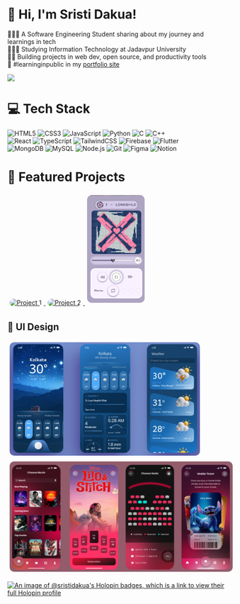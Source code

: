 # 👋 Hi, I'm Sristi Dakua!
👩🏻‍💻 A Software Engineering Student sharing about my journey and learnings in tech<br/>
👩🏻‍🎓 Studying Information Technology at Jadavpur University<br/>
🧑‍🎨 Building projects in web dev, open source, and productivity tools<br/>
🌷 #learninginpublic in my [portfolio site](https://sristiverse.netlify.app/)<br/>

![](https://github-readme-stats.vercel.app/api/top-langs?username=SristiDakua&show_icons=true&locale=en&layout=compact)<br/>

# 💻 Tech Stack
![HTML5](https://img.shields.io/badge/html5-%23E34F26.svg?style=for-the-badge&logo=html5&logoColor=white)
![CSS3](https://img.shields.io/badge/css3-%231572B6.svg?style=for-the-badge&logo=css3&logoColor=white)
![JavaScript](https://img.shields.io/badge/javascript-%23323330.svg?style=for-the-badge&logo=javascript&logoColor=%23F7DF1E)
![Python](https://img.shields.io/badge/python-3670A0?style=for-the-badge&logo=python&logoColor=ffdd54)
![C](https://img.shields.io/badge/c-%2300599C.svg?style=for-the-badge&logo=c&logoColor=white)
![C++](https://img.shields.io/badge/c++-%2300599C.svg?style=for-the-badge&logo=c%2B%2B&logoColor=white)<br/>
![React](https://img.shields.io/badge/react-%2320232a.svg?style=for-the-badge&logo=react&logoColor=%2361DAFB)
![TypeScript](https://img.shields.io/badge/typescript-%23007ACC.svg?style=for-the-badge&logo=typescript&logoColor=white)
![TailwindCSS](https://img.shields.io/badge/tailwindcss-%2338B2AC.svg?style=for-the-badge&logo=tailwind-css&logoColor=white)
![Firebase](https://img.shields.io/badge/firebase-%23039BE5.svg?style=for-the-badge&logo=firebase&logoColor=white)
![Flutter](https://img.shields.io/badge/flutter-%2302569B.svg?style=for-the-badge&logo=flutter&logoColor=white)<br/>
![MongoDB](https://img.shields.io/badge/mongodb-%2347A248.svg?style=for-the-badge&logo=mongodb&logoColor=white)
![MySQL](https://img.shields.io/badge/mysql-%2300f.svg?style=for-the-badge&logo=mysql&logoColor=white)
![Node.js](https://img.shields.io/badge/node.js-%2343853D.svg?style=for-the-badge&logo=node.js&logoColor=white)
![Git](https://img.shields.io/badge/git-%23F05032.svg?style=for-the-badge&logo=git&logoColor=white)
![Figma](https://img.shields.io/badge/figma-%23F24E1E.svg?style=for-the-badge&logo=figma&logoColor=white)
![Notion](https://img.shields.io/badge/notion-%23000000.svg?style=for-the-badge&logo=notion&logoColor=white)

# 🚀 Featured Projects
<a href="https://doc-lynk.vercel.app/" target="_blank">
  <img src="https://www.site-shot.com/cached_image/qXi0ekYXEfCVbQJCrBEAAw" alt="Project 1" width="250" style="border-radius: 10px; margin: 5px;">
  
</a>
<a href="https://cerebrafin.vercel.app/" target="_blank">
  <img src="https://www.site-shot.com/cached_image/yvUmUEYYEfC8PQJCrBEABQ" alt="Project 2" width="250" style="border-radius: 10px; margin: 5px;">
</a>
<a href="" target="_blank">
  <img src="PixelPop.png" alt="PixelPop Project" width="130" style="border-radius: 10px; margin: 5px;">
</a>

## 🎨 UI Design
<a href="https://www.figma.com/design/osTWAQB6g7tJaaK8Wj5h0u/Sristi----Weather_App_Project?node-id=9-2&t=BGk0M7K1Szjluz8H-1" target="_blank">
  <img src="WeatherApp_UI.png" alt="Design 1" width="430" style="border-radius: 10px; margin: 5px;">
</a>
<a href="https://www.figma.com/design/VGzNoIIvwv7hQqvkXAVBUk/Sristi---MovieTicketBooking_App?node-id=0-1&t=BGk0M7K1Szjluz8H-1" target="_blank">
  <img src="MovieTicketBookingApp_UI.png" alt="Design 2" width="520" style="border-radius: 10px; margin: 5px;">
</a>


[![An image of @sristidakua's Holopin badges, which is a link to view their full Holopin profile](https://holopin.me/sristidakua)](https://holopin.io/@sristidakua)
